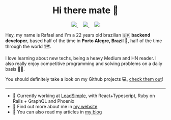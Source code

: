 <h1 align="center">Hi there mate 👋</h1>

<p align="center">
    <a href="https://br.op.gg/summoner/userName=tyg+yeux">
        <img src="https://img.shields.io/badge/lets%20play%20-%23FF0000.svg?&style=for-the-badge&logo=riot-games">
    </a>
    &nbsp;&nbsp;&nbsp;
    <a href="https://www.rafaaudibert.dev">
        <img src="https://img.shields.io/badge/My%20Website-%23ede215.svg?&style=for-the-badge">
    </a>
    &nbsp;&nbsp;&nbsp;
    <a href="https://linkedin.com/in/rbaudibert">
        <img src="https://img.shields.io/badge/follow%20me-%230077B5.svg?&style=for-the-badge&logo=linkedin">
    </a>
</p>

Hey, my name is Rafael and I'm a 22 years old brazilian 🇧🇷 __backend developer__, based half of the time in __Porto Alegre, Brazil__ 🤠, half of the time through the world 🗺️.

I love learning about new techs, being a heavy Medium and HN reader. I also really enjoy competitive programming and solving problems on a daily basis 👨‍💻. 

You should definitely take a look on my Github projects 💻, [check them out](https://github.com/rafaeelaudibert?tab=repositories)!

---

* 💼 Currently working at [LeadSimple](https://www.leadsimple.com/), with React+Typescript, Ruby on Rails + GraphQL and Phoenix <br/>
* 🔖 Find out more about me in [my website](https://www.rafaaudibert.dev)<br/>
* 📝 You can also read my articles in [my blog](https://blog.rafaaudibert.dev)<br/>
